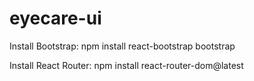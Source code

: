 # eyecare-ui

Install Bootstrap: npm install react-bootstrap bootstrap

Install React Router: npm install react-router-dom@latest
